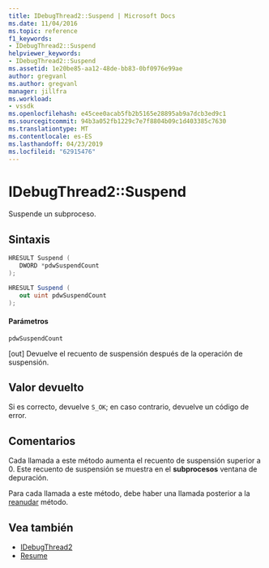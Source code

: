 ```yaml
---
title: IDebugThread2::Suspend | Microsoft Docs
ms.date: 11/04/2016
ms.topic: reference
f1_keywords:
- IDebugThread2::Suspend
helpviewer_keywords:
- IDebugThread2::Suspend
ms.assetid: 1e20be85-aa12-48de-bb83-0bf0976e99ae
author: gregvanl
ms.author: gregvanl
manager: jillfra
ms.workload:
- vssdk
ms.openlocfilehash: e45cee0acab5fb2b5165e28895ab9a7dcb3ed9c1
ms.sourcegitcommit: 94b3a052fb1229c7e7f8804b09c1d403385c7630
ms.translationtype: MT
ms.contentlocale: es-ES
ms.lasthandoff: 04/23/2019
ms.locfileid: "62915476"
---
```

# <a name="idebugthread2suspend"></a>IDebugThread2::Suspend
Suspende un subproceso.

## <a name="syntax"></a>Sintaxis

```cpp
HRESULT Suspend ( 
   DWORD *pdwSuspendCount
);
```

```csharp
HRESULT Suspend ( 
   out uint pdwSuspendCount
);
```

#### <a name="parameters"></a>Parámetros
 `pdwSuspendCount`

 [out] Devuelve el recuento de suspensión después de la operación de suspensión.

## <a name="return-value"></a>Valor devuelto
 Si es correcto, devuelve `S_OK`; en caso contrario, devuelve un código de error.

## <a name="remarks"></a>Comentarios
 Cada llamada a este método aumenta el recuento de suspensión superior a 0. Este recuento de suspensión se muestra en el **subprocesos** ventana de depuración.

 Para cada llamada a este método, debe haber una llamada posterior a la [reanudar](../../../extensibility/debugger/reference/idebugthread2-resume.md) método.

## <a name="see-also"></a>Vea también
- [IDebugThread2](../../../extensibility/debugger/reference/idebugthread2.md)
- [Resume](../../../extensibility/debugger/reference/idebugthread2-resume.md)